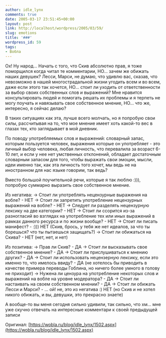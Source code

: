 ```yaml
---
author: idle_lynx
comments: true
date: 2005-03-17 23:51:45+00:00
layout: post
link: http://localhost/wordpress/2005/03/59/
slug: emotions
title: '###'
wordpress_id: 59
tags:
- Вобла
---
```


Ох! Ну народ... Начать с того, что Скив абсолютно прав, я тоже поморщился когда читал те комментарии, НО... зачем же обижать наших девушек? Лесси, Марси, не думаю, что удивлю вас, сказав, что невозможно в нашей многострадальной жизни угодить всем и во всем, даже если этого так хочется, НО... стоит ли уходить от ответственности за выбор своих собственных слов и выражений? Мне нравится консультировать людей и помогать решать их проблемы и я терпеть не могу поучать и навязывать свое собственное мнение, НО... что же, интересно, я сейчас делаю?

В таких ситуациях как эта, лучше всего молчать, но я попробую свои силы, рассчитывая на то, что мое мнение имеет хоть какой-то вес в глазах тех, кто заглядывает в мой дневник.

По поводу употребляемых слов и выражений: словарный запас, которым пользуется человек, выражения которые он употребляет - это личный выбор человека, любая личность, что перевалила за возраст 6-10 лет, и если у нее нет умственных отклонений, обладает достаточным словарным запасом для того, чтобы выражать свои эмоции, мысли, идеи именно так, как эта личность того хочет, мы ведь не на иностранном для нас языке говорим, так ведь?

Вместо большой поучительной речи, которые я так люблю :))), попробую суммарно выразить свое собственное мнение.

Из негатива:
-> Стоит ли употреблять нецензурные выражения на вобле? - НЕТ
-> Стоит ли запретить употребление нецензурных выражений на вобле? - НЕТ
-> Следует ли разделять нецензурную лексику на две категории? - НЕТ
-> Стоит ли ссорится из-за разногласий во взглядах на употребление тех или иных выражений в рамках данного ресурса и по жизни вообще? - НЕТ
-> Стоит ли писать манифест? - :))) НЕТ (Скив, брось, у тебя же нет идеалов, за что ты борешься? что ты пытаешься защищать?)
-> Стоит ли обижаться на Скива? - НЕТ (нет, нет, и нет)

Из позитива:
-> Прав ли Скив? - ДА
-> Стоит ли высказывать свое собственное мнение? - ДА
-> Стоит ли прислушиваться к мнению других? - ДА
-> Стоит ли использовать нецензерную лексику, если это именно то, что имелось ввиду? - ДА (не хотелось бы приводить в качестве примера переводы Гоблина, но ничего более умного в голову не приходит)
-> Нужена ли цензура на употребление некоторых слов и выражений на вобле на уровне модератора? - ДА
-> Стоит ли настаивать на своем собственном мнении? - ДА
-> Стоит ли обижать Лесси и Марси? - ... ой! не, это из негатива :) НЕТ (но Скив и не хотел никого обижать, и вы, девушки, это прекрасно знаете)

А вообще-то вы меня сегодня сильно удивили, так сильно, что хм... мне уже скучно отвечать на интересные комментари к своей предыдущей записи

Оригинал: [https://wobla.ru/blog/idle_lynx/1502.aspx](https://wobla.ru/blog/idle_lynx/1502.aspx)
